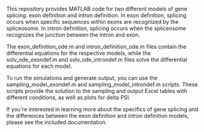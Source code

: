 

This repository provides MATLAB code for two different models of gene splicing: exon definition and intron definition. In exon definition, splicing occurs when specific sequences within exons are recognized by the spliceosome. In intron definition, splicing occurs when the spliceosome recognizes the junction between the intron and exon.

The exon_definition_ode.m and intron_definition_ode.m files contain the differential equations for the respective models, while the solv_ode_exondef.m and solv_ode_introndef.m files solve the differential equations for each model.

To run the simulations and generate output, you can use the sampling_model_exondef.m and sampling_model_introndef.m scripts. These scripts provide the solution to the sampling and output Excel tables with different conditions, as well as plots for delta PSI.

If you're interested in learning more about the specifics of gene splicing and the differences between the exon definition and intron definition models, please see the included documentation.
 